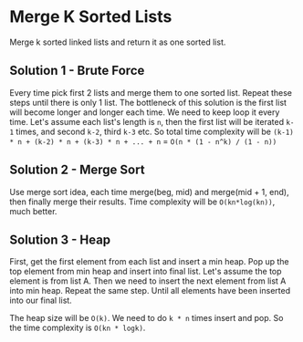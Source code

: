# Merge K Sorted Lists

Merge k sorted linked lists and return it as one sorted list.

## Solution 1 - Brute Force

Every time pick first 2 lists and merge them to one sorted list. Repeat these steps until there is only 1 list.
The bottleneck of this solution is the first list will become longer and longer each time. We need to keep loop it every time.
Let's assume each list's length is `n`, then the first list will be iterated `k-1` times, and second `k-2`, third `k-3` etc.
So total time complexity will be `(k-1) * n + (k-2) * n + (k-3) * n + ... + n` = `O(n * (1 - n^k) / (1 - n))`

## Solution 2 - Merge Sort

Use merge sort idea, each time merge(beg, mid) and merge(mid + 1, end), then finally merge their results.
Time complexity will be `O(kn*log(kn))`, much better.

## Solution 3 - Heap

First, get the first element from each list and insert a min heap. Pop up the top element from min heap and insert into final
list. Let's assume the top element is from list A. Then we need to insert the next element from list A into min heap.
Repeat the same step. Until all elements have been inserted into our final list.

The heap size will be `O(k)`. We need to do `k * n` times insert and pop. So the time complexity is `O(kn * logk)`.
